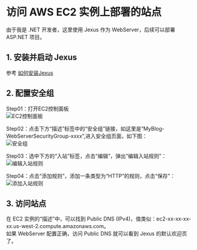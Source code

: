 # 访问 AWS EC2 实例上部署的站点

由于我是 .NET 开发者，这里使用 Jexus 作为 WebServer，后续可以部署 ASP.NET 项目。

## 1. 安装并启动 Jexus
参考 [如何安装Jexus](../Jexus/Install.html)

## 2. 配置安全组

Step01：打开EC2控制面板  
![EC2控制面板](http://ojm289en8.bkt.clouddn.com/image/20170212/AWS-EC2-Security.png)  

Step02：点击下方“描述”标签中的“安全组”链接，如这里是“MyBlog-WebServerSecurityGroup-xxxx”,进入安全组页面，如下图：  
![安全组](http://ojm289en8.bkt.clouddn.com/image/20170212/AWS-EC2-SecurityGroup-Inbound.png)  

Step03：选中下方的“入站”标签，点击“编辑”，弹出“编辑入站规则”：  
![编辑入站规则](http://ojm289en8.bkt.clouddn.com/image/20170212/AWS-EC2-SecurityGroup-Edit-Rules-Inbound-default.png)  

Step04：点击“添加规则”，添加一条类型为“HTTP”的规则，点击“保存”：  
![添加入站规则](http://ojm289en8.bkt.clouddn.com/image/20170212/AWS-EC2-SecurityGroup-Add-Rules-Inbound.png)  

## 3. 访问站点
在 EC2 实例的“描述”中，可以找到 Public DNS (IPv4)，值类似：ec2-xx-xx-xx-xx.us-west-2.compute.amazonaws.com。  
如果 WebServer 配置正确，访问 Public DNS 就可以看到 Jexus 的默认欢迎页了。

